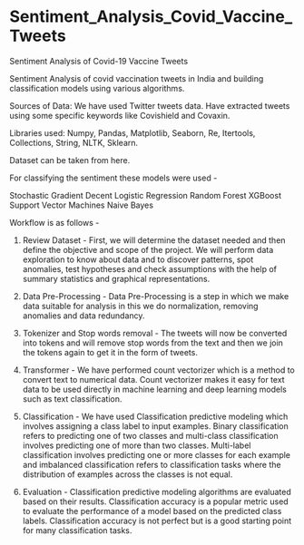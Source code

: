 # Sentiment_Analysis_Covid_Vaccine_Tweets
Sentiment Analysis of Covid-19 Vaccine Tweets

Sentiment Analysis of covid vaccination tweets in India and building classification models using various algorithms.

Sources of Data: We have used Twitter tweets data. Have extracted tweets using some specific keywords like Covishield and Covaxin.

Libraries used: Numpy, Pandas, Matplotlib, Seaborn, Re, Itertools, Collections, String, NLTK, Sklearn.

Dataset can be taken from here.

For classifying the sentiment these models were used -

Stochastic Gradient Decent
Logistic Regression
Random Forest
XGBoost
Support Vector Machines
Naive Bayes

Workflow is as follows -


1. Review Dataset - First, we will determine the dataset needed and then define the objective and scope of the project. We will perform data exploration to know about data and to discover patterns, spot anomalies, test hypotheses and check assumptions with the help of summary statistics and graphical representations.

2. Data Pre-Processing - Data Pre-Processing is a step in which we make data suitable for analysis in this we do normalization, removing anomalies and data redundancy.

3. Tokenizer and Stop words removal - The tweets will now be converted into tokens and will remove stop words from the text and then we join the tokens again to get it in the form of tweets.

4. Transformer - We have performed count vectorizer which is a method to convert text to numerical data. Count vectorizer makes it easy for text data to be used directly in machine learning and deep learning models such as text classification.

5. Classification - We have used Classification predictive modeling which involves assigning a class label to input examples. Binary classification refers to predicting one of two classes and multi-class classification involves predicting one of more than two classes. Multi-label classification involves predicting one or more classes for each example and imbalanced classification refers to classification tasks where the distribution of examples across the classes is not equal.

6. Evaluation - Classification predictive modeling algorithms are evaluated based on their results. Classification accuracy is a popular metric used to evaluate the performance of a model based on the predicted class labels. Classification accuracy is not perfect but is a good starting point for many classification tasks.

